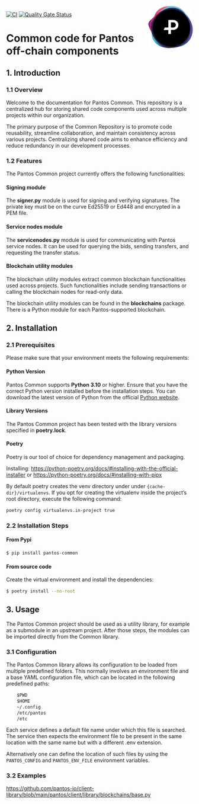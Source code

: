 <img src="https://raw.githubusercontent.com/pantos-io/common/img/pantos-logo-full.svg" alt="Pantos logo" align="right" width="120" />

[![CI](https://github.com/pantos-io/common/actions/workflows/ci.yaml/badge.svg?branch=main)](https://github.com/pantos-io/common/actions/workflows/ci.yaml) 
[![Quality Gate Status](https://sonarcloud.io/api/project_badges/measure?project=pantos-io_common&metric=alert_status)](https://sonarcloud.io/summary/new_code?id=pantos-io_common)

# Common code for Pantos off-chain components

## 1. Introduction

### 1.1 Overview

Welcome to the documentation for Pantos Common. This repository is a centralized hub for storing shared code components used across multiple projects within our organization.

The primary purpose of the Common Repository is to promote code reusability, streamline collaboration, and maintain consistency across various projects. Centralizing shared code aims to enhance efficiency and reduce redundancy in our development processes.

### 1.2 Features

The Pantos Common project currently offers the following functionalities:

#### Signing module
The **signer.py** module is used for signing and verifying signatures. The private key must be on the curve Ed25519 or Ed448 and encrypted in a PEM file.

#### Service nodes module
The **servicenodes.py** module is used for communicating with Pantos service nodes. It can be used for querying the bids, sending transfers, and requesting the transfer status.

#### Blockchain utility modules
The blockchain utility modules extract common blockchain functionalities used across projects. Such functionalities include sending transactions or calling the blockchain nodes for read-only data.

The blockchain utility modules can be found in the **blockchains** package. There is a Python module for each Pantos-supported blockchain.

## 2. Installation

### 2.1  Prerequisites

Please make sure that your environment meets the following requirements:

#### Python Version

Pantos Common supports **Python 3.10** or higher. Ensure that you have the correct Python version installed before the installation steps. You can download the latest version of Python from the official [Python website](https://www.python.org/downloads/).

#### Library Versions

The Pantos Common project has been tested with the library versions specified in **poetry.lock**.

#### Poetry

Poetry is our tool of choice for dependency management and packaging.

Installing: 
https://python-poetry.org/docs/#installing-with-the-official-installer
or
https://python-poetry.org/docs/#installing-with-pipx

By default poetry creates the venv directory under under ```{cache-dir}/virtualenvs```. If you opt for creating the virtualenv inside the project’s root directory, execute the following command:
```bash
poetry config virtualenvs.in-project true
```

### 2.2  Installation Steps

#### From Pypi

```bash
$ pip install pantos-common
```

#### From source code

Create the virtual environment and install the dependencies:

```bash
$ poetry install --no-root
```

## 3. Usage

The Pantos Common project should be used as a utility library, for example as a submodule in an upstream project. After those steps, the modules can be imported directly from the Common library.

### 3.1 Configuration

The Pantos Common library allows its configuration to be loaded from multiple predefined folders. This normally involves an environment file and a base YAML configuration file, which can be located in the following predefined paths:

```
    $PWD
    $HOME
    ~/.config
    /etc/pantos
    /etc
```

Each service defines a default file name under which this file is searched. The service then expects the environment file to be present in the same location with the same name but with a different .env extension.

Alternatively one can define the location of such files by using the `PANTOS_CONFIG` and `PANTOS_ENV_FILE` environment variables.

### 3.2 Examples

https://github.com/pantos-io/client-library/blob/main/pantos/client/library/blockchains/base.py
